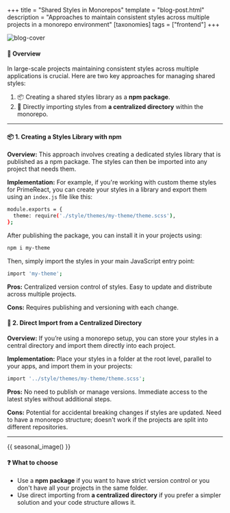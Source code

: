 +++
title = "Shared Styles in Monorepos"
template = "blog-post.html"
description = "Approaches to maintain consistent styles across multiple projects in a monorepo environment"
[taxonomies]
tags = ["frontend"]
+++

![blog-cover](/images/blog/2024-09-01-shared-styles-in-monorepo/shared-styles-monorepo.webp)

<h4><b>🤔 Overview</b></h4>

In large-scale projects maintaining consistent styles across multiple applications is crucial. Here are two key approaches for managing shared styles:

1. 📦 Creating a shared styles library as a <b>npm package</b>.
2. 🔗 Directly importing styles from <b>a centralized directory</b> within the monorepo.

---

<h4><b>📦 1. Creating a Styles Library with npm</b></h4>

<b>Overview:</b> This approach involves creating a dedicated styles library that is published as a npm package. The styles can then be imported into any project that needs them.

<b>Implementation:</b> For example, if you're working with custom theme styles for PrimeReact, you can create your styles in a library and export them using an `index.js` file like this:


```sh
module.exports = {
  theme: require('./style/themes/my-theme/theme.scss'),
};
```

After publishing the package, you can install it in your projects using:

```sh
npm i my-theme
```

Then, simply import the styles in your main JavaScript entry point:

```sh
import 'my-theme';
```

<b>Pros:</b>
Centralized version control of styles.
Easy to update and distribute across multiple projects.

<b>Cons:</b>
Requires publishing and versioning with each change.

<h4><b>🔗 2. Direct Import from a Centralized Directory</b></h4>

<b>Overview:</b> If you’re using a monorepo setup, you can store your styles in a central directory and import them directly into each project.

<b>Implementation:</b> Place your styles in a folder at the root level, parallel to your apps, and import them in your projects:

```sh
import '../style/themes/my-theme/theme.scss';
```

<b>Pros:</b>
No need to publish or manage versions.
Immediate access to the latest styles without additional steps.

<b>Cons:</b>
Potential for accidental breaking changes if styles are updated.
Need to have a monorepo structure; doesn't work if the projects are split into different repositories.

---
<!-- Visual break before conclusion - changes based on time of year -->
{{ seasonal_image() }}

<h4><b>❓ What to choose</b></h4>

- Use a <b>npm package</b> if you want to have strict version control or you don't have all your projects in the same folder.
- Use direct importing from <b>a centralized directory</b> if you prefer a simpler solution and your code structure allows it.